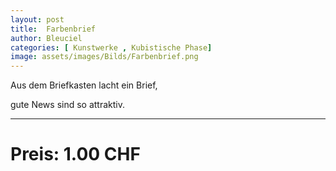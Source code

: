 ```yaml
---
layout: post
title:  Farbenbrief
author: Bleuciel
categories: [ Kunstwerke , Kubistische Phase]
image: assets/images/Bilds/Farbenbrief.png
---
```


Aus dem Briefkasten lacht ein Brief,

gute News sind so attraktiv.

-----

# Preis: 1.00 CHF
